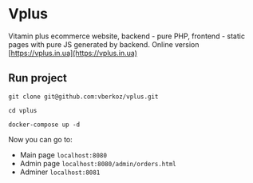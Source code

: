 # Vplus
Vitamin plus ecommerce website, backend - pure PHP, frontend - static pages with pure JS generated by backend. Online version [https://vplus.in.ua](https://vplus.in.ua)
## Run project
`git clone git@github.com:vberkoz/vplus.git`

`cd vplus`

`docker-compose up -d`

Now you can go to:
- Main page `localhost:8080`
- Admin page `localhost:8080/admin/orders.html`
- Adminer `localhost:8081`
